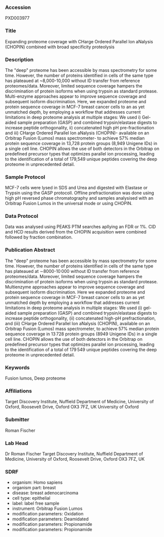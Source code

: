 ### Accession
PXD003977

### Title
Expanding proteome coverage with CHarge Ordered Parallel Ion aNalysis (CHOPIN) combined with broad specificity proteolysis

### Description
The "deep" proteome has been accessible by mass spectrometry for some time. However, the number of proteins identified in cells of the same type has plateaued at ~8,000-10,000 without ID transfer from reference proteomes/data. Moreover, limited sequence coverage hampers the discrimination of protein isoforms when using trypsin as standard protease. Multi-enzyme approaches appear to improve sequence coverage and subsequent isoform discrimination. Here, we expanded proteome and protein sequence coverage in MCF-7 breast cancer cells to an as yet unmatched depth, by employing a workflow that addresses current limitations in deep proteome analysis at multiple stages: We used i) Gel-aided sample preparation (GASP) and combined trypsin/elastase digests to increase peptide orthogonality, ii) concatenated high pH pre-fractionation and iii) CHarge Ordered Parallel Ion aNalysis (CHOPIN)- available on an Orbitrap Fusion (Lumos) mass spectrometer- to achieve 57% median protein sequence coverage in 13,728 protein groups (8,949 Unigene IDs) in a single cell line. CHOPIN allows the use of both detectors in the Orbitrap on predefined precursor types that optimizes parallel ion processing, leading to the identification of a total of 179,549 unique peptides covering the deep proteome in unprecedented detail.

### Sample Protocol
MCF-7 cells were lysed in SDS and Urea and digested with Elastase or Trypsin using the GASP protocoll. Offline prefractionation was done using high pH reversed phase chromatography and samples analysised with an Orbitrap Fusion Lumos in the universal mode or using CHOPIN.

### Data Protocol
Data was analysed using PEAKS PTM searches apllying an FDR or 1%. CID and HCD results derived from the CHOPIN acquisition were combined followed by fraction combination.

### Publication Abstract
The "deep" proteome has been accessible by mass spectrometry for some time. However, the number of proteins identified in cells of the same type has plateaued at &#x223c;8000-10&#x202f;000 without ID transfer from reference proteomes/data. Moreover, limited sequence coverage hampers the discrimination of protein isoforms when using trypsin as standard protease. Multienzyme approaches appear to improve sequence coverage and subsequent isoform discrimination. Here we expanded proteome and protein sequence coverage in MCF-7 breast cancer cells to an as yet unmatched depth by employing a workflow that addresses current limitations in deep proteome analysis in multiple stages: We used (i) gel-aided sample preparation (GASP) and combined trypsin/elastase digests to increase peptide orthogonality, (ii) concatenated high-pH prefractionation, and (iii) CHarge Ordered Parallel Ion aNalysis (CHOPIN), available on an Orbitrap Fusion (Lumos) mass spectrometer, to achieve 57% median protein sequence coverage in 13&#x202f;728 protein groups (8949 Unigene IDs) in a single cell line. CHOPIN allows the use of both detectors in the Orbitrap on predefined precursor types that optimizes parallel ion processing, leading to the identification of a total of 179&#x202f;549 unique peptides covering the deep proteome in unprecedented detail.

### Keywords
Fusion lumos, Deep proteome

### Affiliations
Target Discovery Institute, Nuffield Department of Medicine, University of Oxford, Roosevelt Drive, Oxford OX3 7FZ, UK
University of Oxford

### Submitter
Roman Fischer

### Lab Head
Dr Roman Fischer
Target Discovery Institute, Nuffield Department of Medicine, University of Oxford, Roosevelt Drive, Oxford OX3 7FZ, UK


### SDRF
- organism: Homo sapiens
- organism part: breast
- disease: breast adenocarcinoma
- cell type: epithelial
- label: label free sample
- instrument: Orbitrap Fusion Lumos
- modification parameters: Oxidation
- modification parameters: Deamidated
- modification parameters: Propionamide
- modification parameters: Propionamide

